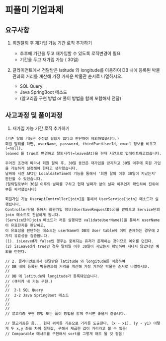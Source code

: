 # 피플미 기업과제 

## 요구사항 

1. 회원탈퇴 후 재가입 가능 기간 로직 추가하기 
    * 추후에 기간을 두고 재가입할 수 있도록 로직변경이 필요
    * 기간을 두고 재가입 가능 ( 30일)

2. 클라이언트에서 전달받은 latitude 와 longitude를 이용하여 DB 내에 등록된 박물관과의 거리를 계산해 가장 가까운 박물관 순서로 나열하시오.     
    * SQL Query
    * Java SpringBoot 메소드
    * (알고리즘 구현 방법 or 풀이 방법을 함께 포함해서 전달)
    
## 사고과정 및 풀이과정 
1. 재가입 가능 기간 로직 추가하기 
```
(기존 탈퇴 기능은 수정할 필요가 없다고 판단하여 제외하였습니다.) 
회원 탈퇴를 하면, userName, password, thirdPartUserId, email 정보를 비우고(=null), 
leaved 를 true로 변경하고 탈퇴시각(=leavedAt)을 현재 시간으로 업데이트하고있습니다. 

주어진 조건에 따라서 회원 탈퇴 후, 30일 동안은 재가입을 방지하고 30일 이후에 회원 가입을 가능하게 설정해야 한다고 생각했습니다. 
날짜와 시간 API인 LocaldateTime의 기능을 통해서 '회원 탈퇴 이후 30일이 지났는지' 판단할 수 있었습니다. 
(탈퇴일로부터 30일 이후의 날짜를 구하고 현재 날짜가 앞의 날짜 이후인지 확인하여 진위여부를 파악했습니다) 
 
회원가입 기능 UserApiController[join]을 통해서 UserService[join] 메소드가 실행됩니다. 
Controller단을 통해서 회원가입 정보(UserSaveRequestDto)를 받아오고 Service단의 join 메소드로 전달하게 됩니다. 
(Service단의)join 메소드가 처음 실행되면 validateUserName()을 통해서 userName이 유효한지를 판단하고, 
이 유효성을 판단하는 메소드는 userName이 DB의 User table에 이미 존재하는 경우에 2가지 유효성을 검증합니다. 
(1). isLeaved가 false인 경우는 중복되는 유저가 존재하는 것이므로 예외를 던진다. 
(2) isLeaved가 true인 경우 탈퇴일 이후 30일이 지났는지 확인하여 지나지 않았다면 예외를 던진다. 

```

```
// 2. 클라이언트에서 전달받은 latitude 와 longitude를 이용하여
// DB 내에 등록된 박물관과의 거리를 계산해 가장 가까운 박물관 순서로 나열하시오.
//
// DB 에 latitude와 longitude가 등록돼있습니다.
// (큐피커 내 기능 구현.)
//
//  2-1 SQL Query
//  2-2 Java SpringBoot 메소드
//
//
//
// 알고리즘 구현 방법 또는 풀이 방법을 함께 주시면 좋을거 같습니다.

// 알고리즘은 음... 현재 위치를 기준으로 거리를 도출한다. (x - x1), (y - y1) 이렇게 두 x,y 좌표 차이 절대값, 구해서 제곱한 값이 거리라고 볼 수 있음!
// Comparable 메서드를 구현해서 sort를 그렇게 해도 될 것 같음!
``` 
